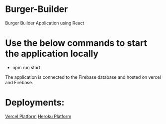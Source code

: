 # Burger-Builder
 Burger Builder Application using React

# Use the below commands to start the application locally
- npm run start

The application is connected to the Firebase database and hosted on vercel and Firebase.

# Deployments:

[Vercel Platform](https://burger-builder-xi.vercel.app/)
[Heroku Platform](https://react-burger-builder-sk.herokuapp.com/)
